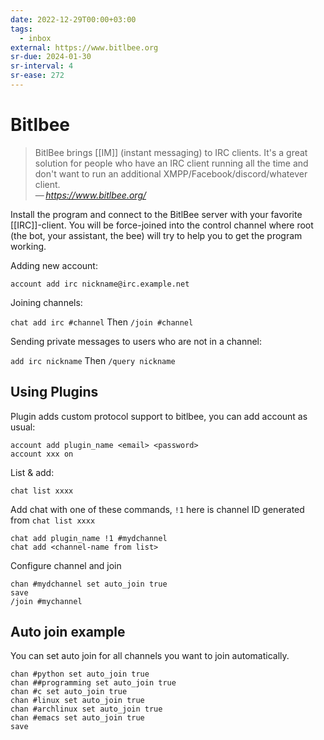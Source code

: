 ```yaml
---
date: 2022-12-29T00:00+03:00
tags:
  - inbox
external: https://www.bitlbee.org
sr-due: 2024-01-30
sr-interval: 4
sr-ease: 272
---
```


# Bitlbee

> BitlBee brings [[IM]] (instant messaging) to IRC clients. It's a great
> solution for people who have an IRC client running all the time and don't want
> to run an additional XMPP/Facebook/discord/whatever client.\
> — <cite>https://www.bitlbee.org/</cite>

Install the program and connect to the BitlBee server with your favorite
[[IRC]]-client. You will be force-joined into the control channel where root (the
bot, your assistant, the bee) will try to help you to get the program working.

Adding new account:

`account add irc nickname@irc.example.net`

Joining channels:

`chat add irc #channel` Then `/join #channel`

Sending private messages to users who are not in a channel:

`add irc nickname` Then `/query nickname`

## Using Plugins

Plugin adds custom protocol support to bitlbee, you can add account as usual:
```
account add plugin_name <email> <password>
account xxx on
```

List & add:

```
chat list xxxx
```

Add chat with one of these commands, `!1` here is channel ID generated from
`chat list xxxx`

```
chat add plugin_name !1 #mydchannel
chat add <channel-name from list>
```

Configure channel and join

```
chan #mydchannel set auto_join true
save
/join #mychannel
```

## Auto join example

You can set auto join for all channels you want to join automatically.

```
chan #python set auto_join true
chan ##programming set auto_join true
chan #c set auto_join true
chan #linux set auto_join true
chan #archlinux set auto_join true
chan #emacs set auto_join true
save
```
